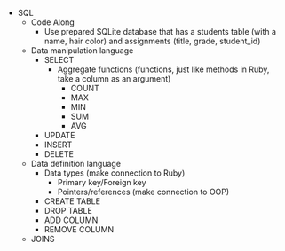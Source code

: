 - SQL
    - Code Along
        - Use prepared SQLite database that has a students table (with a name, hair color) and assignments (title, grade, student_id)
    - Data manipulation language
        - SELECT
            - Aggregate functions (functions, just like methods in Ruby, take a column as an argument)
                - COUNT
                - MAX
                - MIN
                - SUM
                - AVG
        - UPDATE
        - INSERT
        - DELETE
    - Data definition language
        - Data types (make connection to Ruby)
            - Primary key/Foreign key
            - Pointers/references (make connection to OOP)
        - CREATE TABLE
        - DROP TABLE
        - ADD COLUMN
        - REMOVE COLUMN
    - JOINS
